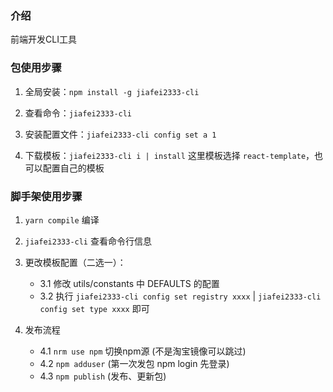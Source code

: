 ### 介绍

前端开发CLI工具


### 包使用步骤

1. 全局安装：`npm install -g jiafei2333-cli`

2. 查看命令：`jiafei2333-cli`

3. 安装配置文件：`jiafei2333-cli config set a 1`

3. 下载模板：`jiafei2333-cli i | install` 这里模板选择 `react-template`，也可以配置自己的模板


### 脚手架使用步骤

1. `yarn compile` 编译

2. `jiafei2333-cli` 查看命令行信息
    
3. 更改模板配置（二选一）：
    - 3.1 修改 utils/constants 中 DEFAULTS 的配置
    - 3.2 执行 `jiafei2333-cli config set registry xxxx`  |  `jiafei2333-cli config set type xxxx`  即可
    
4. 发布流程
   - 4.1 `nrm use npm` 切换npm源 (不是淘宝镜像可以跳过)
   - 4.2 `npm adduser` (第一次发包 npm login 先登录)
   - 4.3 `npm publish` (发布、更新包)

